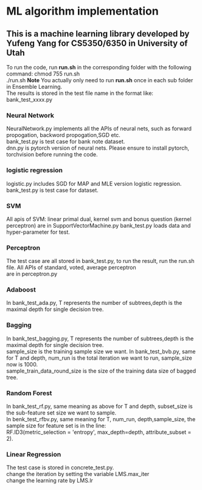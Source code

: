 #  ML algorithm implementation
## This is a machine learning library developed by Yufeng Yang for CS5350/6350 in University of Utah
To run the code, run **run.sh** in the corresponding folder with the following command:
chmod 755 run.sh \
./run.sh
**Note**
You actually only need to run **run.sh** once in each sub folder in Ensemble Learning. \
The results is stored in the test file name in the format like: bank_test_xxxx.py 
### Neural Network
NeuralNetwork.py implements all the APIs of neural nets, such as forward propogation, backword propogation,SGD etc.\
bank_test.py is test case for bank note dataset.\
dnn.py is pytorch version of neural nets. Please ensure to install pytorch, torchvision before running the code.
### logistic regression
logistic.py includes SGD for MAP and MLE version logistic regression.\
bank_test.py is test case for dataset.
### SVM
All apis of SVM: linear primal dual, kernel svm and bonus question (kernel perceptron) are in SupportVectorMachine.py
bank_test.py loads data and hyper-parameter for test.
### Perceptron
The test case are all stored in bank_test.py, to run the result, run the run.sh file. All APIs of standard, voted, average perceptron \
are in perceptron.py
### Adaboost
In bank_test_ada.py, T represents the number of subtrees,depth is the maximal depth for single decision tree. 
### Bagging
In bank_test_bagging.py, T represents the number of subtrees,depth is the maximal depth for single decision tree. \
sample_size is the training sample size we want.
In bank_test_bvb.py, same for T and depth, num_run is the total iteration we want to run, sample_size now is 1000. \
sample_train_data_round_size is the size of the training data size of bagged tree. 
### Random Forest
In bank_test_rf.py, same meaning as above for T and depth, subset_size is the sub-feature set size we want to sample. \
In benk_test_rfbv.py, same meaning for T, num_run, depth,sample_size, the sample size for feature set is in the line: \
RF.ID3(metric_selection = 'entropy', max_depth=depth, attribute_subset = 2).
### Linear Regression
The test case is stored in concrete_test.py.\
change the iteration by setting the variable LMS.max_iter \
change the learning rate by LMS.lr
